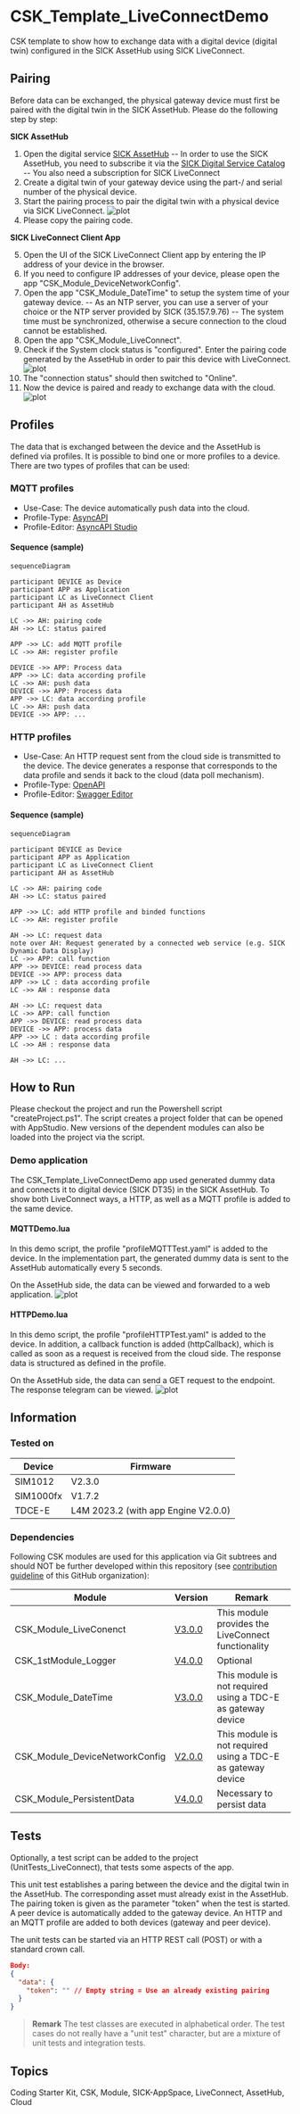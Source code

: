 # CSK_Template_LiveConnectDemo
CSK template to show how to exchange data with a digital device (digital twin) configured in the SICK AssetHub using SICK LiveConnect.

## Pairing
Before data can be exchanged, the physical gateway device must first be paired with the digital twin in the SICK AssetHub. Please do the following step by step:

**SICK AssetHub**

 1. Open the digital service [SICK AssetHub](https://assethub.cloud.sick.com)
-- In order to use the SICK AssetHub, you need to subscribe it via the [SICK Digital Service Catalog](https://cloud.sick.com/subscription)
-- You also need a subscription for SICK LiveConnect
 2. Create a digital twin of your gateway device using the part-/ and serial number of the physical device.
 3. Start the pairing process to pair the digital twin with a physical device via SICK LiveConnect.
![plot](./docu/media/AssetHub_Pairing.jpg)
 4. Please copy the pairing code.

**SICK LiveConnect Client App**

 5. Open the UI of the SICK LiveConnect Client app by entering the IP address of your device in the browser.
 7. If you need to configure IP addresses of your device, please open the app "CSK_Module_DeviceNetworkConfig".
 8. Open the app "CSK_Module_DateTime" to setup the system time of your gateway device.
--  As an NTP server, you can use a server of your choice or the NTP server provided by SICK (35.157.9.76)
-- The system time must be synchronized, otherwise a secure connection to the cloud cannot be established.
 9. Open the app "CSK_Module_LiveConnect".
 10. Check if the System clock status is "configured". Enter the pairing code generated by the AssetHub in order to pair this device with LiveConnect.
![plot](./docu/media/LiveConnect_Pairing.jpg)
 12. The "connection status" should then switched to "Online".
 13. Now the device is paired and ready to exchange data with the cloud.
 ![plot](./docu/media/AssetHub_Online.jpg)

## Profiles
The data that is exchanged between the device and the AssetHub is defined via profiles. It is possible to bind one or more profiles to a device.
There are two types of profiles that can be used:

### MQTT profiles
- Use-Case: The device automatically push data into the cloud.
- Profile-Type: [AsyncAPI]
- Profile-Editor: [AsyncAPI Studio]

#### Sequence (sample)
```mermaid
sequenceDiagram

participant DEVICE as Device
participant APP as Application
participant LC as LiveConnect Client
participant AH as AssetHub

LC ->> AH: pairing code
AH ->> LC: status paired

APP ->> LC: add MQTT profile
LC ->> AH: register profile

DEVICE ->> APP: Process data
APP ->> LC: data according profile
LC ->> AH: push data
DEVICE ->> APP: Process data
APP ->> LC: data according profile
LC ->> AH: push data
DEVICE ->> APP: ...
```

### HTTP profiles
- Use-Case: An HTTP request sent from the cloud side is transmitted to the device. The device generates a response that corresponds to the data profile and sends it back to the cloud (data poll mechanism).
- Profile-Type: [OpenAPI]
- Profile-Editor: [Swagger Editor]

#### Sequence (sample)
```mermaid
sequenceDiagram

participant DEVICE as Device
participant APP as Application
participant LC as LiveConnect Client
participant AH as AssetHub

LC ->> AH: pairing code
AH ->> LC: status paired

APP ->> LC: add HTTP profile and binded functions
LC ->> AH: register profile

AH ->> LC: request data
note over AH: Request generated by a connected web service (e.g. SICK Dynamic Data Display) 
LC ->> APP: call function
APP ->> DEVICE: read process data
DEVICE ->> APP: process data
APP ->> LC : data according profile
LC ->> AH : response data

AH ->> LC: request data
LC ->> APP: call function
APP ->> DEVICE: read process data
DEVICE ->> APP: process data
APP ->> LC : data according profile
LC ->> AH : response data

AH ->> LC: ...
```

## How to Run
Please checkout the project and run the Powershell script "createProject.ps1". The script creates a project folder that can be opened with AppStudio. New versions of the dependent modules can also be loaded into the project via the script.

### Demo application
The CSK_Template_LiveConnectDemo app used generated dummy data and connects it to digital device (SICK DT35) in the SICK AssetHub. To show both LiveConnect ways, a HTTP, as well as a MQTT profile is added to the same device.

#### MQTTDemo.lua
In this demo script, the profile "profileMQTTTest.yaml" is added to the device. In the implementation part, the generated dummy data is sent to the AssetHub automatically every 5 seconds.

On the AssetHub side, the data can be viewed and forwarded to a web application.
![plot](./docu/media/AssetHub_LiveData_Mqtt.jpg)

#### HTTPDemo.lua
In this demo script, the profile "profileHTTPTest.yaml" is added to the device. In addition, a callback function is added (httpCallback), which is called as soon as a request is received from the cloud side. The response data is structured as defined in the profile.

On the AssetHub side, the data can send a GET request to the endpoint. The response telegram can be viewed.
![plot](./docu/media/AssetHub_LiveData_Http.jpg)


## Information
### Tested on
|Device|Firmware|
|--|--|
|SIM1012|V2.3.0|
|SIM1000fx|V1.7.2|
|TDCE-E|L4M 2023.2 (with app Engine V2.0.0)|

### Dependencies
Following CSK modules are used for this application via Git subtrees and should NOT be further developed within this repository (see [contribution guideline](https://github.com/SICKAppSpaceCodingStarterKit/.github/blob/main/Contribution_Guideline.md) of this GitHub organization):  

|Module|Version|Remark
|--|--|--|
|CSK_Module_LiveConenct|[V3.0.0](https://github.com/SICKAppSpaceCodingStarterKit/CSK_Module_LiveConnect)|This module provides the LiveConnect functionality
|CSK_1stModule_Logger|[V4.0.0](https://github.com/SICKAppSpaceCodingStarterKit/CSK_1stModule_Logger/releases/tag/v4.0.0)|Optional
|CSK_Module_DateTime|[V3.0.0](https://github.com/SICKAppSpaceCodingStarterKit/CSK_Module_DateTime/releases/tag/v3.0.0)|This module is not required using a TDC-E as gateway device
|CSK_Module_DeviceNetworkConfig|[V2.0.0](https://github.com/SICKAppSpaceCodingStarterKit/CSK_Module_DeviceNetworkConfig/releases/tag/v2.0.0)|This module is not required using a TDC-E as gateway device
|CSK_Module_PersistentData|[V4.0.0](https://github.com/SICKAppSpaceCodingStarterKit/CSK_Module_PersistentData/releases/tag/v4.0.0)|Necessary to persist data

## Tests
Optionally, a test script can be added to the project (UnitTests_LiveConnect), that tests some aspects of the app.

This unit test establishes a paring between the device and the digital twin in the AssetHub. The corresponding asset must already exist in the AssetHub. The pairing token is given as the parameter "token" when the test is started. A peer device is automatically added to the gateway device. An HTTP and an MQTT profile are added to both devices (gateway and peer device).

The unit tests can be started via an HTTP REST call (POST) or with a standard crown call.

```Json
Body:
{
  "data": {
    "token": "" // Empty string = Use an already existing pairing
  }
}
```

>**Remark**
> The test classes are executed in alphabetical order. The test cases do not really have a "unit test" character, but are a mixture of unit tests and integration tests.

## Topics
Coding Starter Kit, CSK, Module, SICK-AppSpace, LiveConnect, AssetHub, Cloud

[AsyncAPI]: <https://www.asyncapi.com>
[AsyncAPI Studio]: <https://studio.asyncapi.com>
[OpenAPI]: <https://www.openapis.org>
[Swagger Editor]: <https://editor.swagger.io>